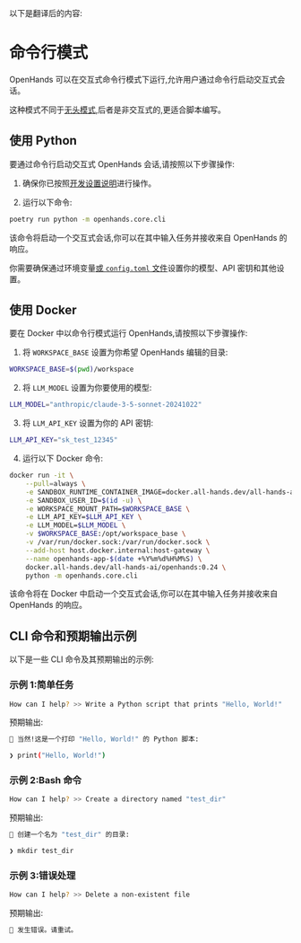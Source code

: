 以下是翻译后的内容:

# 命令行模式

OpenHands 可以在交互式命令行模式下运行,允许用户通过命令行启动交互式会话。

这种模式不同于[无头模式](headless-mode),后者是非交互式的,更适合脚本编写。

## 使用 Python

要通过命令行启动交互式 OpenHands 会话,请按照以下步骤操作:

1. 确保你已按照[开发设置说明](https://github.com/All-Hands-AI/OpenHands/blob/main/Development.md)进行操作。

2. 运行以下命令:

```bash
poetry run python -m openhands.core.cli
```

该命令将启动一个交互式会话,你可以在其中输入任务并接收来自 OpenHands 的响应。

你需要确保通过环境变量[或 `config.toml` 文件](https://github.com/All-Hands-AI/OpenHands/blob/main/config.template.toml)设置你的模型、API 密钥和其他设置。


## 使用 Docker

要在 Docker 中以命令行模式运行 OpenHands,请按照以下步骤操作:

1. 将 `WORKSPACE_BASE` 设置为你希望 OpenHands 编辑的目录:

```bash
WORKSPACE_BASE=$(pwd)/workspace
```

2. 将 `LLM_MODEL` 设置为你要使用的模型:

```bash
LLM_MODEL="anthropic/claude-3-5-sonnet-20241022"
```

3. 将 `LLM_API_KEY` 设置为你的 API 密钥:

```bash
LLM_API_KEY="sk_test_12345"
```

4. 运行以下 Docker 命令:

```bash
docker run -it \
    --pull=always \
    -e SANDBOX_RUNTIME_CONTAINER_IMAGE=docker.all-hands.dev/all-hands-ai/runtime:0.24-nikolaik \
    -e SANDBOX_USER_ID=$(id -u) \
    -e WORKSPACE_MOUNT_PATH=$WORKSPACE_BASE \
    -e LLM_API_KEY=$LLM_API_KEY \
    -e LLM_MODEL=$LLM_MODEL \
    -v $WORKSPACE_BASE:/opt/workspace_base \
    -v /var/run/docker.sock:/var/run/docker.sock \
    --add-host host.docker.internal:host-gateway \
    --name openhands-app-$(date +%Y%m%d%H%M%S) \
    docker.all-hands.dev/all-hands-ai/openhands:0.24 \
    python -m openhands.core.cli
```

该命令将在 Docker 中启动一个交互式会话,你可以在其中输入任务并接收来自 OpenHands 的响应。

## CLI 命令和预期输出示例

以下是一些 CLI 命令及其预期输出的示例:

### 示例 1:简单任务

```bash
How can I help? >> Write a Python script that prints "Hello, World!"
```

预期输出:

```bash
🤖 当然!这是一个打印 "Hello, World!" 的 Python 脚本:

❯ print("Hello, World!")
```

### 示例 2:Bash 命令

```bash
How can I help? >> Create a directory named "test_dir"
```

预期输出:

```bash
🤖 创建一个名为 "test_dir" 的目录:

❯ mkdir test_dir
```

### 示例 3:错误处理

```bash
How can I help? >> Delete a non-existent file
```

预期输出:

```bash
🤖 发生错误。请重试。
```
